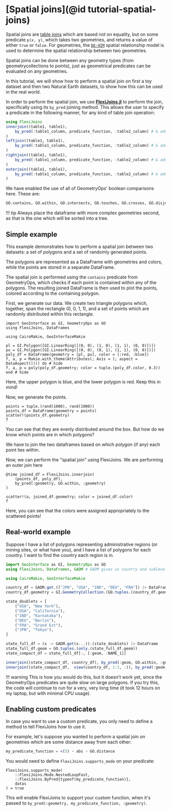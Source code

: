 # [Spatial joins](@id tutorial-spatial-joins)

Spatial joins are [table joins](https://www.geeksforgeeks.org/sql-join-set-1-inner-left-right-and-full-joins/) which are based not on equality, but on some predicate ``p(x, y)``, which takes two geometries, and returns a value of either `true` or `false`.  For geometries, the [`DE-9IM`](https://en.wikipedia.org/wiki/DE-9IM) spatial relationship model is used to determine the spatial relationship between two geometries.  

Spatial joins can be done between any geometry types (from geometrycollections to points), just as geometrical predicates can be evaluated on any geometries.

In this tutorial, we will show how to perform a spatial join on first a toy dataset and then two Natural Earth datasets, to show how this can be used in the real world.

In order to perform the spatial join, we use **[FlexiJoins.jl](https://github.com/JuliaAPlavin/FlexiJoins.jl)** to perform the join, specifically using its `by_pred` joining method.  This allows the user to specify a predicate in the following manner, for any kind of table join operation:
```julia
using FlexiJoins
innerjoin((table1, table1),
    by_pred(:table1_column, predicate_function, :table2_column) # & add other conditions here
)
leftjoin((table1, table1),
    by_pred(:table1_column, predicate_function, :table2_column) # & add other conditions here
)
rightjoin((table1, table1),
    by_pred(:table1_column, predicate_function, :table2_column) # & add other conditions here
)
outerjoin((table1, table1),
    by_pred(:table1_column, predicate_function, :table2_column) # & add other conditions here
)
```

We have enabled the use of all of GeometryOps' boolean comparisons here.  These are:

```julia
GO.contains, GO.within, GO.intersects, GO.touches, GO.crosses, GO.disjoint, GO.overlaps, GO.covers, GO.coveredby, GO.equals
```

!!! tip
    Always place the dataframe with more complex geometries second, as that is the one which will be sorted into a tree.

## Simple example

This example demonstrates how to perform a spatial join between two datasets: a set of polygons and a set of randomly generated points. 

The polygons are represented as a DataFrame with geometries and colors, while the points are stored in a separate DataFrame. 

The spatial join is performed using the `contains` predicate from GeometryOps, which checks if each point is contained within any of the polygons. The resulting joined DataFrame is then used to plot the points, colored according to the containing polygon.

First, we generate our data.  We create two triangle polygons which, together, span the rectangle (0, 0, 1, 1), and a set of points which are randomly distributed within this rectangle.

```@example spatialjoins
import GeoInterface as GI, GeometryOps as GO
using FlexiJoins, DataFrames

using CairoMakie, GeoInterfaceMakie

pl = GI.Polygon([GI.LinearRing([(0, 0), (1, 0), (1, 1), (0, 0)])])
pu = GI.Polygon([GI.LinearRing([(0, 0), (0, 1), (1, 1), (0, 0)])])
poly_df = DataFrame(geometry = [pl, pu], color = [:red, :blue])
f, a, p = Makie.with_theme(Attributes(; Axis = (; aspect = DataAspect()))) do # hide
f, a, p = poly(poly_df.geometry; color = tuple.(poly_df.color, 0.3))
end # hide
```

Here, the upper polygon is blue, and the lower polygon is red.  Keep this in mind!

Now, we generate the points.

```@example spatialjoins
points = tuple.(rand(1000), rand(1000))
points_df = DataFrame(geometry = points)
scatter!(points_df.geometry)
f
```

You can see that they are evenly distributed around the box.  But how do we know which points are in which polygons?

We have to join the two dataframes based on which polygon (if any) each point lies within.

Now, we can perform the "spatial join" using FlexiJoins.  We are performing an outer join here

```@example spatialjoins
@time joined_df = FlexiJoins.innerjoin(
    (points_df, poly_df), 
    by_pred(:geometry, GO.within, :geometry)
)
```

```@example spatialjoins
scatter!(a, joined_df.geometry; color = joined_df.color)
f
```

Here, you can see that the colors were assigned appropriately to the scattered points!

## Real-world example

Suppose I have a list of polygons representing administrative regions (or mining sites, or what have you), and I have a list of polygons for each country.  I want to find the country each region is in.

```julia real
import GeoInterface as GI, GeometryOps as GO
using FlexiJoins, DataFrames, GADM # GADM gives us country and sublevel geometry

using CairoMakie, GeoInterfaceMakie

country_df = GADM.get.(["JPN", "USA", "IND", "DEU", "FRA"]) |> DataFrame
country_df.geometry = GI.GeometryCollection.(GO.tuples.(country_df.geom))

state_doublets = [
    ("USA", "New York"),
    ("USA", "California"),
    ("IND", "Karnataka"),
    ("DEU", "Berlin"),
    ("FRA", "Grand Est"),
    ("JPN", "Tokyo"),
]

state_full_df = (x -> GADM.get(x...)).(state_doublets) |> DataFrame
state_full_df.geom = GO.tuples.(only.(state_full_df.geom))
state_compact_df = state_full_df[:, [:geom, :NAME_1]]
```

```julia real
innerjoin((state_compact_df, country_df), by_pred(:geom, GO.within, :geometry))
innerjoin((state_compact_df,  view(country_df, 1:1, :)), by_pred(:geom, GO.within, :geometry))
```

!!! warning
    This is how you would do this, but it doesn't work yet, since the GeometryOps predicates are quite slow on large polygons.  If you try this, the code will continue to run for a very, very long time (it took 12 hours on my laptop, but with minimal CPU usage).

## Enabling custom predicates

In case you want to use a custom predicate, you only need to define a method to tell FlexiJoins how to use it.

For example, let's suppose you wanted to perform a spatial join on geometries which are some distance away from each other:

```julia
my_predicate_function = <(5) ∘ abs ∘ GO.distance
```

You would need to define `FlexiJoins.supports_mode` on your predicate:

```julia{3}
FlexiJoins.supports_mode(
    ::FlexiJoins.Mode.NestedLoopFast, 
    ::FlexiJoins.ByPred{typeof(my_predicate_function)}, 
    datas
) = true
```

This will enable FlexiJoins to support your custom function, when it's passed to `by_pred(:geometry, my_predicate_function, :geometry)`.
